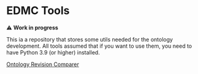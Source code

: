 # EDMC Tools

:warning: **Work in progress**

This ia a repository that stores some utils needed for the ontology development.
All tools assumed that if you want to use them, you need to have Python 3.9 (or higher) installed.

[Ontology Revision Comparer](https://github.com/edmcouncil/tools/tree/main/compare)
